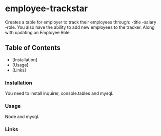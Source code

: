 # employee-trackstar
Creates a table for employer to track their employees through:
-title
-salary 
-role.
You also have the ability to add new employees to the tracker. 
Along with updating an Employee Role.

## Table of Contents
* [Installation]
* [Usage]
* [Links]

### Installation
You need to install inquirer, console.tables and mysql.

### Usage

Node and mysql.

### Links




